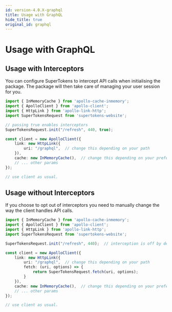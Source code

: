 ```yaml
---
id: version-4.0.X-graphql
title: Usage with GraphQL
hide_title: true
original_id: graphql
---
```


# Usage with GraphQL

## Usage with Interceptors
You can configure SuperTokens to intercept API calls when initialising the package. The package will then take care of managing your user session for you.

```ts
import { InMemoryCache } from 'apollo-cache-inmemory';
import { ApolloClient } from 'apollo-client';
import { HttpLink } from 'apollo-link-http';
import SuperTokensRequest from 'supertokens-website';

// passing true enables interceptors
SuperTokensRequest.init("/refresh", 440, true);

const client = new ApolloClient({
    link: new HttpLink({
        uri: "/graphql",  // change this depending on your path
    }),
    cache: new InMemoryCache(),  // change this depending on your preference
    // ... other params
});

// use client as usual.
```

## Usage without Interceptors
If you choose to opt out of interceptors you need to manually change the way the client handles API calls.

```ts
import { InMemoryCache } from 'apollo-cache-inmemory';
import { ApolloClient } from 'apollo-client';
import { HttpLink } from 'apollo-link-http';
import SuperTokensRequest from 'supertokens-website';

SuperTokensRequest.init("/refresh", 440);  // interception is off by default

const client = new ApolloClient({
    link: new HttpLink({
        uri: "/graphql",  // change this depending on your path
        fetch: (uri, options) => {
            return SuperTokensRequest.fetch(uri, options);
        }
    }),
    cache: new InMemoryCache(),  // change this depending on your preference
    // ... other params
});

// use client as usual.
```